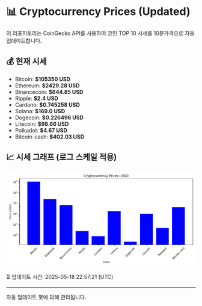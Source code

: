 
# 📊 Cryptocurrency Prices (Updated)

이 리포지토리는 CoinGecko API를 사용하여 코인 TOP 10 시세를 10분가격으로 자동 업데이트합니다.

## 💰 현재 시세
- Bitcoin: **$105350 USD**
- Ethereum: **$2429.28 USD**
- Binancecoin: **$644.85 USD**
- Ripple: **$2.4 USD**
- Cardano: **$0.745258 USD**
- Solana: **$169.0 USD**
- Dogecoin: **$0.226496 USD**
- Litecoin: **$98.66 USD**
- Polkadot: **$4.67 USD**
- Bitcoin-cash: **$402.03 USD**

## 📈 시세 그래프 (로그 스케일 적용)
![Crypto Prices](crypto_prices.png)

⏳ 업데이트 시간: 2025-05-18 22:57:21 (UTC)

---
자동 업데이트 봇에 의해 관리됩니다.
